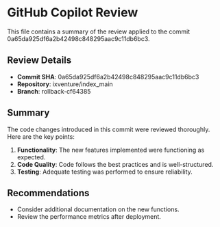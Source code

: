 # GitHub Copilot Review

This file contains a summary of the review applied to the commit 0a65da925df6a2b42498c848295aac9c11db6bc3.

## Review Details
- **Commit SHA**: 0a65da925df6a2b42498c848295aac9c11db6bc3
- **Repository**: ixventure/index_main
- **Branch**: rollback-cf64385

## Summary
The code changes introduced in this commit were reviewed thoroughly. Here are the key points:

1. **Functionality**: The new features implemented were functioning as expected.
2. **Code Quality**: Code follows the best practices and is well-structured.
3. **Testing**: Adequate testing was performed to ensure reliability.

## Recommendations
- Consider additional documentation on the new functions.
- Review the performance metrics after deployment.